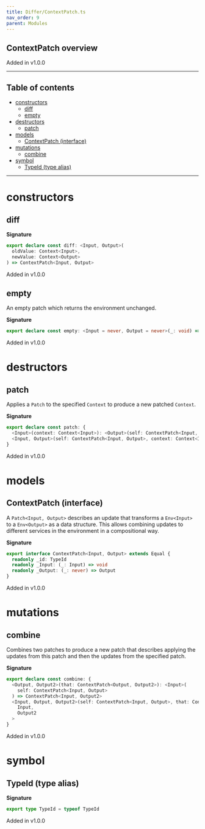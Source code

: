 ```yaml
---
title: Differ/ContextPatch.ts
nav_order: 9
parent: Modules
---
```


## ContextPatch overview

Added in v1.0.0

---

<h2 class="text-delta">Table of contents</h2>

- [constructors](#constructors)
  - [diff](#diff)
  - [empty](#empty)
- [destructors](#destructors)
  - [patch](#patch)
- [models](#models)
  - [ContextPatch (interface)](#contextpatch-interface)
- [mutations](#mutations)
  - [combine](#combine)
- [symbol](#symbol)
  - [TypeId (type alias)](#typeid-type-alias)

---

# constructors

## diff

**Signature**

```ts
export declare const diff: <Input, Output>(
  oldValue: Context<Input>,
  newValue: Context<Output>
) => ContextPatch<Input, Output>
```

Added in v1.0.0

## empty

An empty patch which returns the environment unchanged.

**Signature**

```ts
export declare const empty: <Input = never, Output = never>(_: void) => ContextPatch<Input, Output>
```

Added in v1.0.0

# destructors

## patch

Applies a `Patch` to the specified `Context` to produce a new patched
`Context`.

**Signature**

```ts
export declare const patch: {
  <Input>(context: Context<Input>): <Output>(self: ContextPatch<Input, Output>) => Context<Output>
  <Input, Output>(self: ContextPatch<Input, Output>, context: Context<Input>): Context<Output>
}
```

Added in v1.0.0

# models

## ContextPatch (interface)

A `Patch<Input, Output>` describes an update that transforms a `Env<Input>`
to a `Env<Output>` as a data structure. This allows combining updates to
different services in the environment in a compositional way.

**Signature**

```ts
export interface ContextPatch<Input, Output> extends Equal {
  readonly _id: TypeId
  readonly _Input: (_: Input) => void
  readonly _Output: (_: never) => Output
}
```

Added in v1.0.0

# mutations

## combine

Combines two patches to produce a new patch that describes applying the
updates from this patch and then the updates from the specified patch.

**Signature**

```ts
export declare const combine: {
  <Output, Output2>(that: ContextPatch<Output, Output2>): <Input>(
    self: ContextPatch<Input, Output>
  ) => ContextPatch<Input, Output2>
  <Input, Output, Output2>(self: ContextPatch<Input, Output>, that: ContextPatch<Output, Output2>): ContextPatch<
    Input,
    Output2
  >
}
```

Added in v1.0.0

# symbol

## TypeId (type alias)

**Signature**

```ts
export type TypeId = typeof TypeId
```

Added in v1.0.0
